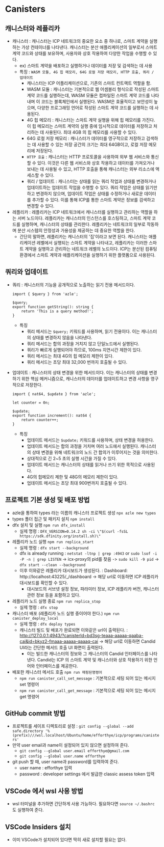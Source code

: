 # Canisters

## 캐니스터와 레플리카

-   캐니스터 : 캐니스터는 ICP 네트워크의 중요한 요소 중 하나로, 스마트 계약을 실행하는 가상 컨테이너를 나타낸다. 캐니스터는 분산 애플리케이션의 일부로서 스마트 계약 코드와 상태를 보유하며, 사용자와 상호 작용하여 다양한 작업을 수행할 수 있다.
    -   ex) 스마트 계약을 배포하고 실행하거나 데이터를 저장 및 검색하는 데 사용
    -   특징 : `WASM 모듈, 4G 힙 메모리, 64G 로컬 저장 메모리, HTTP 호출, 쿼리 / 업데이트`
        -   캐니스터는 ICP 어플리케이션으로, 기존의 스마트 컨트랙트 역할을 함.
        -   WASM 모듈 : 캐니스터는 기본적으로 웹 어셈블리 형식으로 작성된 스마트 계약 코드를 실행하는데, WASM 모듈은 컴파일된 스마트 계약 코드를 나타내며 이 코드는 블록체인에서 실행된다. WASM은 효율적이고 보안성이 높으며, 다양한 프로그래밍 언어로 작성된 스마트 계약 코드를 실행하는 데 사용된다.
        -   4G 힙 메모리 : 캐니스터는 스마트 계약 실행을 위해 힙 메모리를 가진다. 이 힙 메모리는 스마트 계약의 실행 중에 임시적으로 데이터를 저장하고 처리하는 데 사용된다. 최대 4GB 의 힙 메모리를 사용할 수 있다.
        -   64G 로컬 저장 메모리 : 캐니스터가 데이터를 영구적으로 저장하고 검색하는 데 사용할 수 있는 저장 공간의 크기는 최대 64GB이고, 로컬 저장 메모리에 저장된다.
        -   `HTTP 호출` : 캐니스터는 HTTP 프로토콜을 사용하여 외부 웹 서비스와 통신할 수 있다. 이것은 다른 웹 서비스와 상호 작용하고 데이터를 가져오거나 보내는 데 사용될 수 있고, HTTP 호출을 통해 캐니스터는 외부 리소스에 액세스할 수 있다.
        -   쿼리 / 업데이트 : 캐니스터는 상태를 읽는 쿼리 작업과 상태를 변경하거나 업데이트하는 업데이트 작업을 수행할 수 있다. 쿼리 작업은 상태를 읽기만 하고 변경하지 않으며, 업데이트 작업은 상태를 수정하거나 새로운 데이터를 추가할 수 있다. 이를 통해 ICP를 통한 스마트 계약은 정보를 검색하고 변경할 수 있다.
-   레플리카 : 레플리카는 ICP 네트워크에서 캐니스터를 실행하고 관리하는 역할을 하는 서버 노드이다. 레플리카는 캐니스터의 인스턴스를 호스팅하고, 스마트 계약 코드를 실행하며, 캐니스터의 상태를 관리한다. 레플리카는 네트워크의 일부로 작동하며 분산 시스템의 안정성과 가용성을 제공하는 데 중요한 역할을 한다.
    -   간단히 말하면, 레플리카는 캐니스터의 '집'이라고 보면 된다. 캐니스터는 애플리케이션 레벨에서 실행되는 스마트 계약을 나타내고, 레플리카는 이러한 스마트 계약을 실행하고 관리하는 네트워크 레벨의 노드이다. ICP는 분산된 컴퓨팅 환경에서 스마트 계약과 애플리케이션을 실행하기 위한 플랫폼으로 사용된다.

## 쿼리와 업데이트

-   쿼리 : 캐니스터의 기능을 공개적으로 노출하는 읽기 전용 메서드이다.

    ```
    import { $query } from 'azle';

    $query;
    export function getString(): string {
        return 'This is a query method!';
    }
    ```

    -   특징
        -   쿼리 메서드는 `$query;` 키워드를 사용하며, 읽기 전용이다. 이는 캐니스터의 상태를 변경하지 않음을 나타낸다.
        -   쿼리 메서드는 합의 과정을 거치지 않고 단일노드에서 실행된다.
        -   쿼리가 빠르게 실행되어야 하므로, 100ms 지연시간 제한이 있다.
        -   쿼리 메서드는 최대 4G의 힙 메모리 제한이 있다.
        -   쿼리 메서드는 초당 최대 32,000 번까지 호출될 수 있다.

-   업데이트 : 캐니스터의 상태 변경을 위한 메서드이다. 이는 캐니스터의 상태를 변경하기 위한 핵심 메커니즘으로, 캐니스터의 데이터를 업데이트하고 변경 사항을 영구적으로 저장한다.

    ```
    import { nat64, $update } from 'azle';

    let counter = 0n;

    $update;
    export function increment(): nat64 {
        return counter++;
    }
    ```

    -   특징
        -   업데이트 메서드는 `$update;` 키워드를 사용하며, 상태 변경을 허용한다.
        -   업데이트 메서드는 합의 과정을 거치며 여러 노드에서 실행된다. 캐니스터의 상태 변경을 위해 네트워크의 노드 간 합의가 이루어지는 것을 의미한다.
        -   상대적으로 긴 2~5 초의 실행 시간을 가질 수 있다.
        -   업데이트 메서드는 캐니스터의 상태를 읽거나 쓰기 위한 목적으로 사용된다.
        -   4G의 힙메모리 제한 및 48G의 메모리 제한이 있다.
        -   업데이트 메서드는 초당 최대 900번까지 호출될 수 있다.

## 프로젝트 기본 생성 및 배포 방법

-   azle을 통하여 types 라는 이름의 캐니스터 프로젝트 생성
    `npx azle new types`
-   types 폴더 접근 및 패키지 설치
    `npm install`
-   dfx 설치 및 실행
    `npm run dfx_install`
    -   실제 명령 : `DFX_VERSION=0.14.2 sh -ci \"$(curl -fsSL https://sdk.dfinity.org/install.sh)\"`
-   레플리카 노드 실행
    `npm run replica_start`
    -   실제 명령 : `dfx start --background`
    -   dfx is already running : `netstat -ltnp | grep :4943` or `sudo lsof -i -P -n | grep LISTEN` -> icx-proxy의 pid를 찾음 -> `sudo kill -9 pid` -> `dfx start --clean --background`
    -   이후 이와같은 레플리카 대시보드가 생성된다. : Dashboard: http://localhost:43225/\_/dashboard -> 해당 url로 이동하면 ICP 레플리카 대시보드를 확인할 수 있다.
        -   대시보드의 서브넷 설정 정보, 파라미터 정보, ICP 레플리카 버전, 캐니스터 관련 정보 등을 포함하고 있다.
-   레플리카 노드 실행 종료
    `npm run replica_stop`
    -   실제 명령 : `dfx stop`
-   캐니스터 배포 (레플리카 노드 실행 중이어야 한다.)
    `npm run canister_deploy_local`
    -   실제 명령 : `dfx deploy types`
    -   캐니스터 빌드 및 배포가 완료되면 이와같은 url이 출력된다. : http://127.0.0.1:4943/?canisterId=bd3sg-teaaa-aaaaa-qaaba-cai&id=bkyz2-fmaaa-aaaaa-qaaaq-cai -> 해당 url로 이동하면 Candid UI라는 간단한 메서드 호출 UI 화면이 출력된다.
        -   이는 빌드한 캐니스터의 정보와 그 캐니스터의 Candid 인터페이스를 나타낸다. Candid는 ICP 의 스마트 계약 및 캐니스터와 상호 작용하기 위한 언어와 인터페이스를 제공한다.
-   배포한 캐니스터 메서드 호출
    `npm run 매핑된명령어`
    -   `npm run canister_call_set_message` : 기본적으로 세팅 되어 있는 메시지 set 명령어
    -   `npm run canister_call_get_message` : 기본적으로 세팅 되어 있는 메시지 get 명령어

## GitHub commit 방법

-   프로젝트를 세이프 디렉토리로 설정 : `git config --global --add safe.directory '%(prefix)///wsl.localhost/Ubuntu/home/efforthye/icp/programs/canisters'`
-   만약 user email과 name이 설정되어 있지 않으면 설정하여 준다.
    -   `git config --global user.email efforthye@gmail.com`
    -   `git config --global user.name efforthye`
-   git push 할 때, user name과 password를 입력하여 준다.
    -   user name : efforthye 입력
    -   password : developer settings 에서 발급한 classic assess token 입력

## VSCode 에서 wsl 사용 방법

-   wsl 터미널을 추가하면 간단하게 사용 가능하다. 필요하다면 `source ~/.bashrc` 도 실행하여 준다.

## VSCode Insiders 설치

-   이미 VSCode가 설치되어 있다면 딱히 새로 설치할 필요는 없다.
